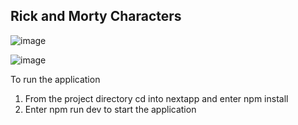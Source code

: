 ## Rick and Morty Characters

![image](https://github.com/johnnyd81/rickmorty-gallery/assets/95863021/a9fae7fb-bdd5-4111-b508-200aa3053e47)

![image](https://github.com/johnnyd81/rickmorty-gallery/assets/95863021/193cafd7-8253-4fef-bf83-b4167c43c1f2)

To run the application

1. From the project directory cd into nextapp and enter npm install
2. Enter npm run dev to start the application
